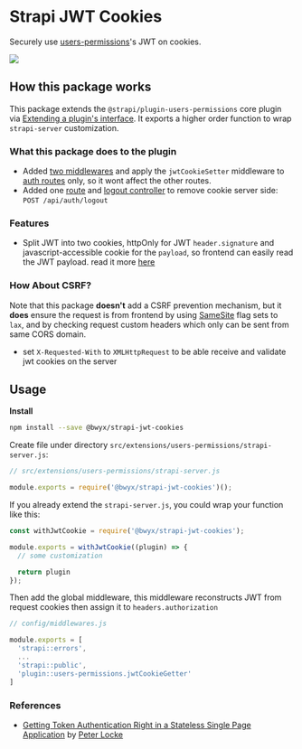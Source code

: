 # Strapi JWT Cookies
Securely use [users-permissions](https://github.com/strapi/strapi/tree/master/packages/plugins/users-permissions/)'s JWT on cookies.

[![](https://flat.badgen.net/npm/v/@bwyx/strapi-jwt-cookies?icon=npm)](https://www.npmjs.com/package@bwyx/strapi-jwt-cookies)

## How this package works
This package extends the `@strapi/plugin-users-permissions` core plugin via [Extending a plugin's interface](https://docs.strapi.io/developer-docs/latest/development/plugins-extension.html#extending-a-plugin-s-interface). It exports a higher order function to wrap `strapi-server` customization.

### What this package does to the plugin
- Added [two middlewares](https://github.com/bwyx/strapi-jwt-cookies/blob/80414f5bcd44217f2d6af6b78c22a8c4bce87067/index.js#L37) and apply the `jwtCookieSetter` middleware to [auth routes](https://github.com/bwyx/strapi-jwt-cookies/blob/80414f5bcd44217f2d6af6b78c22a8c4bce87067/index.js#L13) only, so it wont affect the other routes.
- Added one [route](https://github.com/bwyx/strapi-jwt-cookies/blob/80414f5bcd44217f2d6af6b78c22a8c4bce87067/index.js#L49) and [logout controller](https://github.com/bwyx/strapi-jwt-cookies/blob/80414f5bcd44217f2d6af6b78c22a8c4bce87067/index.js#L43) to remove cookie server side: `POST /api/auth/logout`

### Features
- Split JWT into two cookies, httpOnly for JWT `header.signature` and javascript-accessible cookie for the `payload`, so frontend can easily read the JWT payload. read it more [here](https://medium.com/lightrail/getting-token-authentication-right-in-a-stateless-single-page-application-57d0c6474e3)

### How About CSRF?
Note that this package **doesn't** add a CSRF prevention mechanism, but it **does** ensure the request is from frontend by using [SameSite](https://developer.mozilla.org/en-US/docs/Web/HTTP/Headers/Set-Cookie/SameSite) flag sets to `lax`,
and by checking request custom headers which only can be sent from same CORS domain.
- set `X-Requested-With` to `XMLHttpRequest` to be able receive and validate jwt cookies on the server

## Usage

**Install**

```bash
npm install --save @bwyx/strapi-jwt-cookies
```
Create file under directory `src/extensions/users-permissions/strapi-server.js`:

```js
// src/extensions/users-permissions/strapi-server.js

module.exports = require('@bwyx/strapi-jwt-cookies')(); 

```

If you already extend the `strapi-server.js`, you could wrap your function like this:

```js
const withJwtCookie = require('@bwyx/strapi-jwt-cookies');

module.exports = withJwtCookie((plugin) => {
  // some customization

  return plugin
});

```

Then add the global middleware, this middleware reconstructs JWT from request cookies then assign it to `headers.authorization`
```js
// config/middlewares.js

module.exports = [
  'strapi::errors',
  ...
  'strapi::public',
  'plugin::users-permissions.jwtCookieGetter'
]
```


### References
- [Getting Token Authentication Right in a Stateless Single Page Application](https://medium.com/lightrail/getting-token-authentication-right-in-a-stateless-single-page-application-57d0c6474e3) by [Peter Locke](https://medium.com/@pdlocke)
